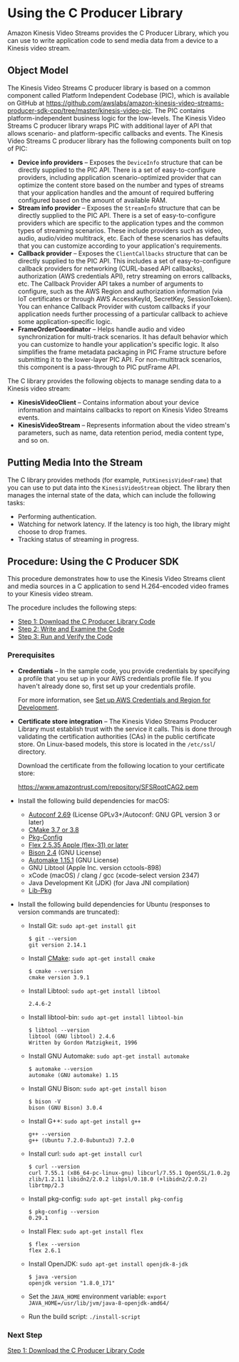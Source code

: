 # Using the C Producer Library<a name="producer-sdk-c-api"></a>

Amazon Kinesis Video Streams provides the C Producer Library, which you can use to write application code to send media data from a device to a Kinesis video stream\. 

## Object Model<a name="producer-sdk-c-objectmodel"></a>

The Kinesis Video Streams C producer library is based on a common component called Platform Independent Codebase \(PIC\), which is available on GitHub at [https://github\.com/awslabs/amazon\-kinesis\-video\-streams\-producer\-sdk\-cpp/tree/master/kinesis\-video\-pic](https://github.com/awslabs/amazon-kinesis-video-streams-producer-sdk-cpp/tree/master/kinesis-video-pic)\. The PIC contains platform\-independent business logic for the low\-levels\. The Kinesis Video Streams C producer library wraps PIC with additional layer of API that allows scenario\- and platform\-specific callbacks and events\. The Kinesis Video Streams C producer library has the following components built on top of PIC:
+ **Device info providers** – Exposes the `DeviceInfo` structure that can be directly supplied to the PIC API\. There is a set of easy\-to\-configure providers, including application scenario\-optimized provider that can optimize the content store based on the number and types of streams that your application handles and the amount of required buffering configured based on the amount of available RAM\.
+ **Stream info provider** – Exposes the `StreamInfo` structure that can be directly supplied to the PIC API\. There is a set of easy\-to\-configure providers which are specific to the application types and the common types of streaming scenarios\. These include providers such as video, audio, audio/video multitrack, etc\. Each of these scenarios has defaults that you can customize according to your application's requirements\. 
+ **Callback provider** – Exposes the `ClientCallbacks` structure that can be directly supplied to the PIC API\. This includes a set of easy\-to\-configure callback providers for networking \(CURL\-based API callbacks\), authorization \(AWS credentials API\), retry streaming on errors callbacks, etc\. The Callback Provider API takes a number of arguments to configure, such as the AWS Region and authorization information \(via IoT certificates or through AWS AccessKeyId, SecretKey, SessionToken\)\. You can enhance Callback Provider with custom callbacks if your application needs further processing of a particular callback to achieve some application\-specific logic\.
+ **FrameOrderCoordinator** – Helps handle audio and video synchronization for multi\-track scenarios\. It has default behavior which you can customize to handle your application's specific logic\. It also simplifies the frame metadata packaging in PIC Frame structure before submitting it to the lower\-layer PIC API\. For non\-multitrack scenarios, this component is a pass\-through to PIC putFrame API\.

The C library provides the following objects to manage sending data to a Kinesis video stream:
+ **KinesisVideoClient** – Contains information about your device information and maintains callbacks to report on Kinesis Video Streams events\.
+ **KinesisVideoStream** – Represents information about the video stream's parameters, such as name, data retention period, media content type, and so on\.

## Putting Media Into the Stream<a name="producer-sdk-c-putframe"></a>

The C library provides methods \(for example, `PutKinesisVideoFrame`\) that you can use to put data into the `KinesisVideoStream` object\. The library then manages the internal state of the data, which can include the following tasks: 
+ Performing authentication\.
+ Watching for network latency\. If the latency is too high, the library might choose to drop frames\.
+ Tracking status of streaming in progress\.

## Procedure: Using the C Producer SDK<a name="producer-sdk-c-using"></a>

This procedure demonstrates how to use the Kinesis Video Streams client and media sources in a C application to send H\.264\-encoded video frames to your Kinesis video stream\.

The procedure includes the following steps:
+ [Step 1: Download the C Producer Library Code](producersdk-c-download.md)
+ [Step 2: Write and Examine the Code](producersdk-c-write.md)
+ [Step 3: Run and Verify the Code](producersdk-c-test.md)

### Prerequisites<a name="producer-sdk-cpp-prerequisites"></a>
+ **Credentials** – In the sample code, you provide credentials by specifying a profile that you set up in your AWS credentials profile file\. If you haven't already done so, first set up your credentials profile\. 

  For more information, see [Set up AWS Credentials and Region for Development](http://docs.aws.amazon.com/sdk-for-java/v1/developer-guide/setup-credentials.html)\.
+ **Certificate store integration** – The Kinesis Video Streams Producer Library must establish trust with the service it calls\. This is done through validating the certification authorities \(CAs\) in the public certificate store\. On Linux\-based models, this store is located in the `/etc/ssl`/ directory\. 

  Download the certificate from the following location to your certificate store:

  [https://www\.amazontrust\.com/repository/SFSRootCAG2\.pem](https://www.amazontrust.com/repository/SFSRootCAG2.pem)
+ Install the following build dependencies for macOS:
  + [Autoconf 2\.69](http://www.gnu.org/software/autoconf/autoconf.html) \(License GPLv3\+/Autoconf: GNU GPL version 3 or later\) 
  + [CMake 3\.7 or 3\.8](https://cmake.org/)
  + [Pkg\-Config](https://www.freedesktop.org/wiki/Software/pkg-config/)
  + [Flex 2\.5\.35 Apple \(flex\-31\) or later](https://github.com/westes/flex/releases)
  + [Bison 2\.4](https://www.gnu.org/software/bison/) \(GNU License\)
  + [Automake 1\.15\.1](https://www.gnu.org/software/automake/) \(GNU License\)
  + GNU Libtool \(Apple Inc\. version cctools\-898\)
  + xCode \(macOS\) / clang / gcc \(xcode\-select version 2347\)
  + Java Development Kit \(JDK\) \(for Java JNI compilation\)
  + [Lib\-Pkg](https://github.com/freebsd/pkg/tree/master/libpkg)
+ Install the following build dependencies for Ubuntu \(responses to version commands are truncated\):
  + Install Git: `sudo apt-get install git`

    ```
    $ git --version
    git version 2.14.1
    ```
  + Install [CMake](http://kitware.com/cmake): `sudo apt-get install cmake`

    ```
    $ cmake --version
    cmake version 3.9.1
    ```
  + Install Libtool: `sudo apt-get install libtool`

    ```
    2.4.6-2
    ```
  + Install libtool\-bin: `sudo apt-get install libtool-bin`

    ```
    $ libtool --version
    libtool (GNU libtool) 2.4.6
    Written by Gordon Matzigkeit, 1996
    ```
  + Install GNU Automake: `sudo apt-get install automake`

    ```
    $ automake --version
    automake (GNU automake) 1.15
    ```
  + Install GNU Bison: `sudo apt-get install bison`

    ```
    $ bison -V
    bison (GNU Bison) 3.0.4
    ```
  + Install G\+\+: `sudo apt-get install g++`

    ```
    g++ --version
    g++ (Ubuntu 7.2.0-8ubuntu3) 7.2.0
    ```
  + Install curl: `sudo apt-get install curl`

    ```
    $ curl --version
    curl 7.55.1 (x86_64-pc-linux-gnu) libcurl/7.55.1 OpenSSL/1.0.2g zlib/1.2.11 libidn2/2.0.2 libpsl/0.18.0 (+libidn2/2.0.2) librtmp/2.3
    ```
  + Install pkg\-config: `sudo apt-get install pkg-config`

    ```
    $ pkg-config --version
    0.29.1
    ```
  + Install Flex: `sudo apt-get install flex`

    ```
    $ flex --version
    flex 2.6.1
    ```
  + Install OpenJDK: `sudo apt-get install openjdk-8-jdk`

    ```
    $ java -version
    openjdk version "1.8.0_171"
    ```
  + Set the `JAVA_HOME` environment variable: `export JAVA_HOME=/usr/lib/jvm/java-8-openjdk-amd64/`
  + Run the build script: `./install-script`

### Next Step<a name="producer-sdk-c-prerequisites-next-step"></a>

[Step 1: Download the C Producer Library Code](producersdk-c-download.md)